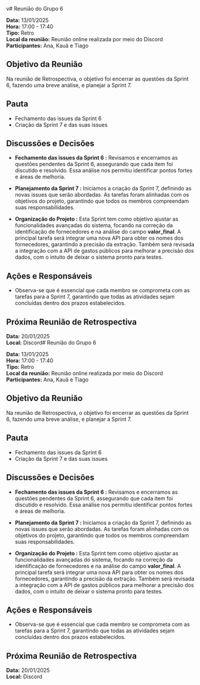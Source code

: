 v# Reunião do Grupo 6

**Data:** 13/01/2025  
**Hora:** 17:00 - 17:40  
**Tipo:** Retro  
**Local da reunião:** Reunião online realizada por meio do Discord  
**Participantes:** Ana, Kauã e Tiago 

## Objetivo da Reunião
Na reunião de Retrospectiva, o objetivo foi encerrar as questões da Sprint 6, fazendo uma breve análise, e planejar a Sprint 7.

## Pauta
- Fechamento das issues da Sprint 6
- Criação da Sprint 7 e das suas issues

## Discussões e Decisões

- **Fechamento das issues da Sprint 6 :**
Revisamos e encerramos as questões pendentes da Sprint 6, assegurando que cada item foi discutido e resolvido. Essa análise nos permitiu identificar pontos fortes e áreas de melhoria.

- **Planejamento da Sprint 7 :**
Iniciamos a criação da Sprint 7, definindo as novas issues que serão abordadas. As tarefas foram alinhadas com os objetivos do projeto, garantindo que todos os membros compreendam suas responsabilidades.

- **Organização do Projeto :**
Esta Sprint tem como objetivo ajustar as funcionalidades avançadas do sistema, focando na correção da identificação de fornecedores e na análise do campo **valor_final**. A principal tarefa será integrar uma nova API para obter os nomes dos fornecedores, garantindo a precisão da extração. Também será revisada a integração com a API de gastos públicos para melhorar a precisão dos dados, com o intuito de deixar o sistema pronto para testes.

## Ações e Responsáveis

- Observa-se que é essencial que cada membro se comprometa com as tarefas para a Sprint 7, garantindo que todas as atividades sejam concluídas dentro dos prazos estabelecidos.

## Próxima Reunião de Retrospectiva
**Data:** 20/01/2025  
**Local:** Discord# Reunião do Grupo 6

**Data:** 13/01/2025  
**Hora:** 17:00 - 17:40  
**Tipo:** Retro  
**Local da reunião:** Reunião online realizada por meio do Discord  
**Participantes:** Ana, Kauã e Tiago 

## Objetivo da Reunião
Na reunião de Retrospectiva, o objetivo foi encerrar as questões da Sprint 6, fazendo uma breve análise, e planejar a Sprint 7.

## Pauta
- Fechamento das issues da Sprint 6
- Criação da Sprint 7 e das suas issues

## Discussões e Decisões

- **Fechamento das issues da Sprint 6 :**
Revisamos e encerramos as questões pendentes da Sprint 6, assegurando que cada item foi discutido e resolvido. Essa análise nos permitiu identificar pontos fortes e áreas de melhoria.

- **Planejamento da Sprint 7 :**
Iniciamos a criação da Sprint 7, definindo as novas issues que serão abordadas. As tarefas foram alinhadas com os objetivos do projeto, garantindo que todos os membros compreendam suas responsabilidades.

- **Organização do Projeto :**
Esta Sprint tem como objetivo ajustar as funcionalidades avançadas do sistema, focando na correção da identificação de fornecedores e na análise do campo **valor_final**. A principal tarefa será integrar uma nova API para obter os nomes dos fornecedores, garantindo a precisão da extração. Também será revisada a integração com a API de gastos públicos para melhorar a precisão dos dados, com o intuito de deixar o sistema pronto para testes.

## Ações e Responsáveis

- Observa-se que é essencial que cada membro se comprometa com as tarefas para a Sprint 7, garantindo que todas as atividades sejam concluídas dentro dos prazos estabelecidos.

## Próxima Reunião de Retrospectiva
**Data:** 20/01/2025  
**Local:** Discord